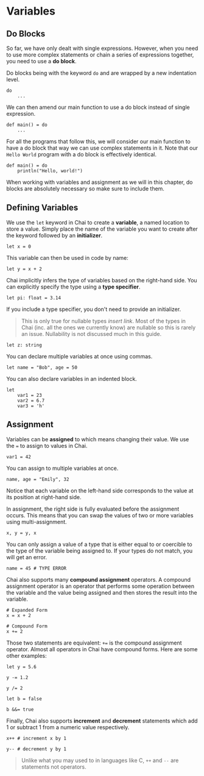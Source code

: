 # Variables

## Do Blocks

So far, we have only dealt with single expressions.  However, when you need to
use more complex statements or chain a series of expressions together, you need
to use a **do block**.  

Do blocks being with the keyword `do` and are wrapped by a new indentation
level.

    do
        ...

We can then amend our main function to use a do block instead of single
expression.

    def main() = do
        ...

For all the programs that follow this, we will consider our main function to
have a do block that way we can use complex statements in it.  Note that our
`Hello World` program with a do block is effectively identical.

    def main() = do
        println("Hello, world!")

When working with variables and assignment as we will in this chapter, do blocks
are absolutely necessary so make sure to include them.

## Defining Variables

We use the `let` keyword in Chai to create a **variable**, a named location to
store a value.  Simply place the name of the variable you want to create after
the keyword followed by an **initializer**.

    let x = 0

This variable can then be used in code by name:

    let y = x + 2

Chai implicitly infers the type of variables based on the right-hand side. You
can explicitly specify the type using a **type specifier**.

    let pi: float = 3.14

If you include a type specifier, you don't need to provide an initializer.

> This is only true for nullable types *insert link*.  Most of the types in Chai
> (inc. all the ones we currently know) are nullable so this is rarely an issue.
> Nullability is not discussed much in this guide.


    let z: string

You can declare multiple variables at once using commas.

    let name = "Bob", age = 50

You can also declare variables in an indented block.

    let
        var1 = 23
        var2 = 6.7
        var3 = 'h'

## Assignment

Variables can be **assigned** to which means changing their value.  We use the
`=` to assign to values in Chai.

    var1 = 42

You can assign to multiple variables at once. 

    name, age = "Emily", 32

Notice that each variable on the left-hand side corresponds to the value at its
position at right-hand side.  

In assignment, the right side is fully evaluated before the assignment occurs.
This means that you can swap the values of two or more variables using
multi-assignment.

    x, y = y, x

You can only assign a value of a type that is either equal to or coercible to
the type of the variable being assigned to.  If your types do not match, you
will get an error.

    name = 45 # TYPE ERROR

Chai also supports many **compound assignment** operators.  A compound
assignment operator is an operator that performs some operation between the
variable and the value being assigned and then stores the result into the
variable.

    # Expanded Form
    x = x + 2

    # Compound Form
    x += 2

Those two statements are equivalent: `+=` is the compound assignment operator.
Almost all operators in Chai have compound forms.  Here are some other examples:

    let y = 5.6

    y -= 1.2

    y /= 2

    let b = false

    b &&= true

Finally, Chai also supports **increment** and **decrement** statements which add
1 or subtract 1 from a numeric value respectively.

    x++ # increment x by 1

    y-- # decrement y by 1

> Unlike what you may used to in languages like C, `++` and `--` are statements
> not operators.
